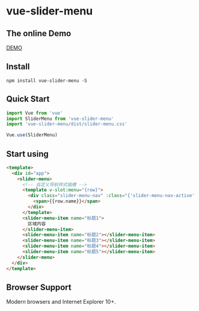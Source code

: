 # vue-slider-menu

## The online Demo
<a href="https://zhenyutsai.github.io/demo/vue-slider-menu/" target="_blank">DEMO</a>

## Install
```
npm install vue-slider-menu -S
```

## Quick Start

```js
import Vue from 'vue'
import SliderMenu from 'vue-slider-menu'
import 'vue-slider-menu/dist/slider-menu.css'

Vue.use(SliderMenu)
```

## Start using

```html
<template>
  <div id="app">
    <slider-menu>
      <!-- 自定义导航样式插槽 -->
      <template v-slot:menu="{row}">
        <div class="slider-menu-nav" :class="{'slider-menu-nav-active': row.current === row.index}">
          <span>{{row.name}}</span>
        </div>
      </template>
      <slider-menu-item name="标题1">
      	区域内容
      </slider-menu-item>
      <slider-menu-item name="标题2"></slider-menu-item>
      <slider-menu-item name="标题3"></slider-menu-item>
      <slider-menu-item name="标题4"></slider-menu-item>
      <slider-menu-item name="标题5"></slider-menu-item>
    </slider-menu>
  </div>
</template>
```

## Browser Support

Modern browsers and Internet Explorer 10+.
